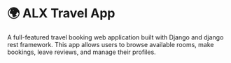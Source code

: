 # 🌍 ALX Travel App

A full-featured travel booking web application built with Django and django rest framework. This app allows users to browse available rooms, make bookings, leave reviews, and manage their profiles.
